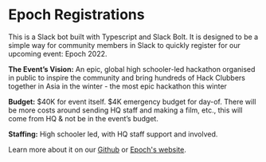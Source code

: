 # Epoch Registrations

This is a Slack bot built with Typescript and Slack Bolt. It is designed to be a simple way for community members in Slack to quickly register for our upcoming event: Epoch 2022.

**The Event’s Vision:** An epic, global high schooler-led hackathon organised in public to inspire the community and bring hundreds of Hack Clubbers together in Asia in the winter - the most epic hackathon this winter

**Budget:** $40K for event itself. $4K emergency budget for day-of. There will be more costs around sending HQ staff and making a film, etc., this will come from HQ & not be in the event’s budget.

**Staffing:** High schooler led, with HQ staff support and involved.

Learn more about it on our [Github](https://github.com/hackclub/epoch) or [Epoch's website](https://epoch.hackclub.com).
